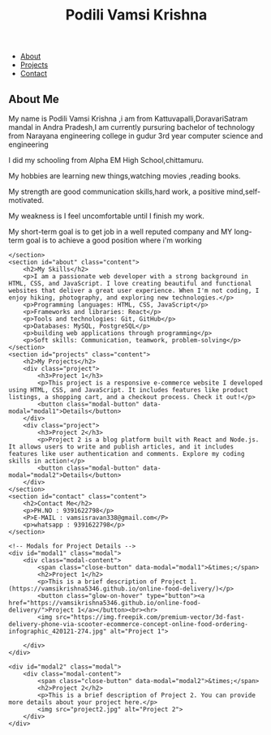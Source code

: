 <!DOCTYPE html>
<html lang="en">
<head>
    <meta charset="UTF-8">
    <meta name="viewport" content="width=device-width, initial-scale=1.0">
    <title>p.vamsi krishna</title>
    <link rel="stylesheet" type="text/css" href="styles.css">
</head>
<body>
    <header>
        <h1>Podili Vamsi Krishna</h1>
    </header>
    <nav>
        <ul>
            <li><a href="#about">About</a></li>
            <li><a href="#projects">Projects</a></li>
            <li><a href="#contact">Contact</a></li>
        </ul>
    </nav>
    <section id="about" class="content">
        <h2>About Me</h2>
        <p>My name is Podili Vamsi Krishna ,i am from Kattuvapalli,DoravariSatram mandal in Andra Pradesh,I am currently pursuring bachelor of technology from Narayana engineering college in gudur 3rd year computer science and engineering </p>
        <p>I did my schooling from Alpha EM High School,chittamuru.</p>
        <p>My hobbies are learning new things,watching movies ,reading books.</p>
        <p>My strength are good communication skills,hard work, a positive mind,self-motivated.</p>
        <p>My weakness is I feel uncomfortable until I finish my work.</p>
        <p>My short-term goal is to get job in a well reputed company and MY long-term goal is to achieve a good position where i'm working</p>
        
    </section>
    <section id="about" class="content">
        <h2>My Skills</h2>
        <p>I am a passionate web developer with a strong background in HTML, CSS, and JavaScript. I love creating beautiful and functional websites that deliver a great user experience. When I'm not coding, I enjoy hiking, photography, and exploring new technologies.</p>
        <p>Programming languages: HTML, CSS, JavaScript</p>
        <p>Frameworks and libraries: React</p>
        <p>Tools and technologies: Git, GitHub</p>
        <p>Databases: MySQL, PostgreSQL</p>
        <p>building web applications through programming</p>
        <p>Soft skills: Communication, teamwork, problem-solving</p>
    </section>
    <section id="projects" class="content">
        <h2>My Projects</h2>
        <div class="project">
            <h3>Project 1</h3>
            <p>This project is a responsive e-commerce website I developed using HTML, CSS, and JavaScript. It includes features like product listings, a shopping cart, and a checkout process. Check it out!</p>
            <button class="modal-button" data-modal="modal1">Details</button>
        </div>
        <div class="project">
            <h3>Project 2</h3>
            <p>Project 2 is a blog platform built with React and Node.js. It allows users to write and publish articles, and it includes features like user authentication and comments. Explore my coding skills in action!</p>
            <button class="modal-button" data-modal="modal2">Details</button>
        </div>
    </section>
    <section id="contact" class="content">
        <h2>Contact Me</h2>
        <p>PH.NO : 9391622798</p>
        <P>E-MAIL : vamsisravan338@gmail.com</P>
        <p>whatsapp : 9391622798</p>
    </section>

    <!-- Modals for Project Details -->
    <div id="modal1" class="modal">
        <div class="modal-content">
            <span class="close-button" data-modal="modal1">&times;</span>
            <h2>Project 1</h2>
            <p>This is a brief description of Project 1.(https://vamsikrishna5346.github.io/online-food-delivery/)</p>
            <button class="glow-on-hover" type="button"><a href="https://vamsikrishna5346.github.io/online-food-delivery/">Project 1</a></button><br><hr>
            <img src="https://img.freepik.com/premium-vector/3d-fast-delivery-phone-via-scooter-ecommerce-concept-online-food-ordering-infographic_420121-274.jpg" alt="Project 1">
            
        </div>
    </div>

    <div id="modal2" class="modal">
        <div class="modal-content">
            <span class="close-button" data-modal="modal2">&times;</span>
            <h2>Project 2</h2>
            <p>This is a brief description of Project 2. You can provide more details about your project here.</p>
            <img src="project2.jpg" alt="Project 2">
        </div>
    </div>
<script src="script.js"></script>
</body>
</html>
